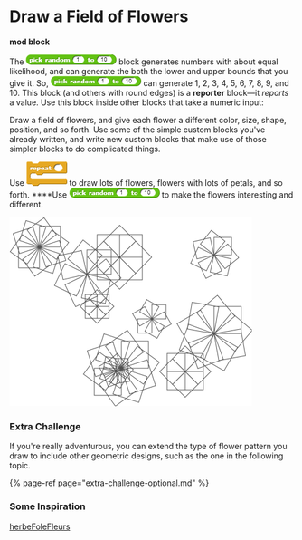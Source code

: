 # Draw a Field of Flowers

**mod block**  
  
The ![](../.gitbook/assets/image%20%28359%29.png)  block generates numbers with about equal likelihood, and can generate the both the lower and upper bounds that you give it. So, ![](../.gitbook/assets/image%20%28149%29.png) can generate 1, 2, 3, 4, 5, 6, 7, 8, 9, and 10. This block \(and others with round edges\) is a **reporter** block—it _reports_ a value. Use this block inside other blocks that take a numeric input:



Draw a field of flowers, and give each flower a different color, size, shape, position, and so forth. Use some of the simple custom blocks you've already written, and write new custom blocks that make use of those simpler blocks to do complicated things.  
  
Use ![](../.gitbook/assets/image%20%2835%29.png) to draw lots of flowers, flowers with lots of petals, and so forth. ****Use ![](../.gitbook/assets/image%20%28149%29.png) to make the flowers interesting and different. 

![](../.gitbook/assets/image%20%28349%29.png)

### Extra Challenge

If you're really adventurous, you can extend the type of flower pattern you draw to include other geometric designs, such as the one in the following topic.

{% page-ref page="extra-challenge-optional.md" %}

### Some Inspiration

[herbeFoleFleurs](https://snap.berkeley.edu/snap/snap.html#present:Username=annechinn&ProjectName=herbeFoleFleurs)

